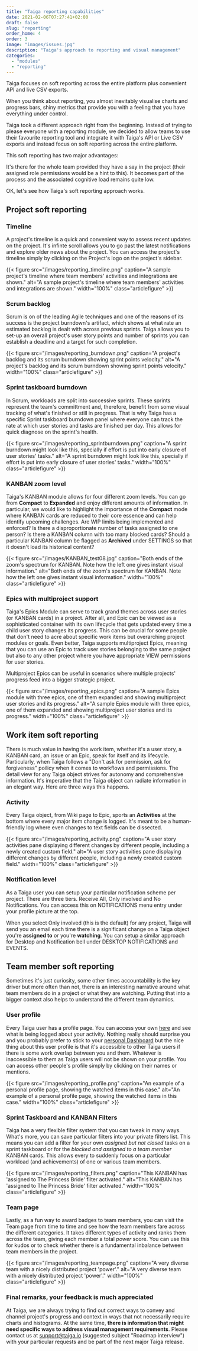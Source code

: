 ```yaml
---
title: "Taiga reporting capabilities"
date: 2021-02-06T07:27:41+02:00
draft: false
slug: "reporting"
order_home: 4
order: 3
image: "images/issues.jpg"
description: "Taiga's approach to reporting and visual management"
categories:
  - "modules"
  - "reporting"
---
```


Taiga focuses on soft reporting across the entire platform plus convenient API and live CSV exports.

When you think about reporting, you almost inevitably visualise charts and progress bars, shiny metrics that provide you with a feeling that you have everything under control.

Taiga took a different approach right from the beginning. Instead of trying to please everyone with a reporting module, we decided to allow teams to use their favourite reporting tool and integrate it with Taiga's API or Live CSV exports and instead focus on soft reporting across the entire platform.

This soft reporting has two major advantages:

It's there for the whole team provided they have a say in the project (their assigned role permissions would be a hint to this).
It becomes part of the process and the associated cognitive load remains quite low.

OK, let's see how Taiga's soft reporting approach works.

## Project soft reporting

### Timeline

A project's timeline is a quick and convenient way to assess recent updates on the project. It's infinte scroll allows you to go past the latest notifications and explore older news about the project. You can access the project's timeline simply by clicking on the Project's logo on the project's sidebar.

{{< figure src="/images/reporting_timeline.png" caption="A sample project's timeline where team members' activities and integrations are shown." alt="A sample project's timeline where team members' activities and integrations are shown." width="100%" class="articlefigure" >}}

### Scrum backlog

Scrum is on of the leading Agile techniques and one of the reasons of its success is the project burndown's artifact, which shows at what rate an estimated backlog is dealt with across previous sprints. Taiga allows you to set-up an overall project's user story points and number of sprints you can establish a deadline and a target for such completion.

{{< figure src="/images/reporting_burndown.png" caption="A project's backlog and its scrum burndown showing sprint points velocity." alt="A project's backlog and its scrum burndown showing sprint points velocity." width="100%" class="articlefigure" >}}

### Sprint taskboard burndown

In Scrum, workloads are split into successive sprints. These sprints represent the team's committment and, therefore, benefit from some visual tracking of what's finished or still in progress. That is why Taiga has a specific Sprint taskboard burndown panel where everyone can track the rate at which user stories and tasks are finished per day. This allows for quick diagnose on the sprint's health.

{{< figure src="/images/reporting_sprintburndown.png" caption="A sprint burndown might look like this, specially if effort is put into early closure of user stories' tasks." alt="A sprint burndown might look like this, specially if effort is put into early closure of user stories' tasks." width="100%" class="articlefigure" >}}

### KANBAN zoom level

Taiga's KANBAN module allows for four different zoom levels. You can go from **Compact** to **Expanded** and enjoy different amounts of information. In particular, we would like to highlight the importance of the **Compact** mode where KANBAN cards are reduced to their core essence and can help identify upcoming challenges. Are WIP limits being implemented and enforced? Is there a disproportionate number of tasks assigned to one person? Is there a KANBAN column with too many blocked cards? Should a particular KANBAN column be flagged as **Archived** under SETTINGS so that it doesn't load its historical content?

{{< figure src="/images/KANBAN_test08.jpg" caption="Both ends of the zoom's spectrum for KANBAN. Note how the left one gives instant visual information." alt="Both ends of the zoom's spectrum for KANBAN. Note how the left one gives instant visual information." width="100%" class="articlefigure" >}}


### Epics with multiproject support

Taiga's Epics Module can serve to track grand themes across user stories (or KANBAN cards) in a project. After all, and Epic can be viewed as a sophisticated container with its own lifecycle that gets updated every time a child user story changes its progress. This can be crucial for some people that don't need to acre about specific work items but overarching project modules or goals. Even better, Taiga supports multiproject Epics, meaning that you can use an Epic to track user stories belonging to the same project but also to any other project where you have appropriate VIEW permissions for user stories.

Multiproject Epics can be useful in scenarios where multiple projects' progress feed into a bigger strategic project.

{{< figure src="/images/reporting_epics.png" caption="A sample Epics module with three epics, one of them expanded and showing multiproject user stories and its progress." alt="A sample Epics module with three epics, one of them expanded and showing multiproject user stories and its progress." width="100%" class="articlefigure" >}}

## Work item soft reporting

There is much value in having the work item, whether it's a user story, a KANBAN card, an issue or an Epic, speak for itself and its lifecycle. Particularly, when Taiga follows a "Don't ask for permission, ask for forgiveness" poilicy when it comes to workflows and permissions. The detail view for any Taiga object strives for autonomy and comprehensive information. It's imperative that the Taiga object can radiate information in an elegant way. Here are three ways this happens.

### Activity

Every Taiga object, from Wiki page to Epic, sports an **Activities** at the bottom where every major item change is logged. It's meant to be a human-friendly log where even changes to text fields can be dissected.

{{< figure src="/images/reporting_activity.png" caption="A user story activities pane displaying different changes by different people, including a newly created custom field." alt="A user story activities pane displaying different changes by different people, including a newly created custom field." width="100%" class="articlefigure" >}}

### Notification level

As a Taiga user you can setup your particular notification scheme per project. There are three tiers. Receive All, Only involved and No Notifications. You can access this on NOTIFICATIONS menu entry under your profile picture at the top.

When you select Only involved (this is the default) for any project, Taiga will send you an email each time there is a significant change on a Taiga object you're **assigned to** or you're **watching**. You can setup a similar approach for Desktop and Notification bell under DESKTOP NOTIFICATIONS and EVENTS.

## Team member soft reporting

Sometimes it's just curiosity, some other times accountability is the key driver but more often than not, there is an interesting narrative around what team members do in a project or what they are watching. Putting that into a bigger context also helps to understand the different team dynamics.

### User profile

Every Taiga user has a profile page. You can access your own [here](https://tree.taiga.io/profile) and see what is being logged about your activity. Nothing really should surprise you and you probably prefer to stick to your [personal Dashboard](https://tree.taiga.io/) but the nice thing about this user profile is that it's accessible to other Taiga users if there is some work overlap between you and them. Whatever is inaccessible to them as Taiga users will not be shown on your profile.
You can access other people's profile simply by clicking on their names or mentions.

{{< figure src="/images/reporting_profile.png" caption="An example of a personal profile page, showing the watched items in this case." alt="An example of a personal profile page, showing the watched items in this case." width="100%" class="articlefigure" >}}


### Sprint Taskboard and KANBAN Filters

Taiga has a very flexible filter system that you can tweak in many ways. What's more, you can save particular filters into your private filters list. This means you can add a filter for your own *assigned but not closed* tasks on a sprint taskboard or for the *blocked and assigned to a team member* KANBAN cards. This allows every to suddenly focus on a particular workload (and achievements) of one or various team members.

{{< figure src="/images/reporting_filters.png" caption="This KANBAN has 'assigned to The Princess Bride' filter activated." alt="This KANBAN has 'assigned to The Princess Bride' filter activated." width="100%" class="articlefigure" >}}

### Team page

Lastly, as a fun way to award badges to team members, you can visit the Team page from time to time and see how the team members fare across the different categories. It takes different types of activity and ranks them across the team, giving each member a total *power* score. You can use this for kudos or to check whether there is a fundamental inbalance between team members in the project.

{{< figure src="/images/reporting_teampage.png" caption="A very diverse team with a nicely distributed project 'power'." alt="A very diverse team with a nicely distributed project 'power'." width="100%" class="articlefigure" >}}

### Final remarks, your feedback is much appreciated

At Taiga, we are always trying to find out correct ways to convey and channel project's progress and context in ways that not necessarily require charts and histograms. At the same time, **there is information that might need specific ways to address visual management requirements**. Please contact us at support@taiga.io (suggested subject "Roadmap interview") with your particular requests and be part of the next major Taiga release.